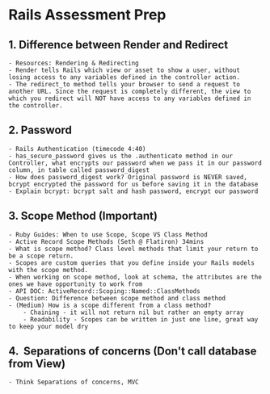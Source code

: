 # Rails Assessment Prep

## 1. Difference between Render and Redirect
	- Resources: Rendering & Redirecting
	- Render tells Rails which view or asset to show a user, without losing access to any variables defined in the controller action.
	- The redirect_to method tells your browser to send a request to another URL. Since the request is completely different, the view to which you redirect will NOT have access to any variables defined in the controller.
## 2. Password
	- Rails Authentication (timecode 4:40)
	- has_secure_password gives us the .authenticate method in our Controller, what encrypts our password when we pass it in our password column, in table called password_digest 
	- How does password_digest work? Original password is NEVER saved, bcrypt encrypted the password for us before saving it in the database
	- Explain bcrypt: bcrypt salt and hash password, encrypt our password 
## 3. Scope Method (Important)
	- Ruby Guides: When to use Scope, Scope VS Class Method
	- Active Record Scope Methods (Seth @ Flatiron) 34mins
	- What is scope method? Class level methods that limit your return to be a scope return.
	- Scopes are custom queries that you define inside your Rails models with the scope method.
	- When working on scope method, look at schema, the attributes are the ones we have opportunity to work from
	- API DOC: ActiveRecord::Scoping::Named::ClassMethods
	- Question: Difference between scope method and class method 
	- (Medium) How is a scope different from a class method?
		- Chaining - it will not return nil but rather an empty array
		- Readability - Scopes can be written in just one line, great way to keep your model dry
## 4.  Separations of concerns (Don't call database from View)
	- Think Separations of concerns, MVC

